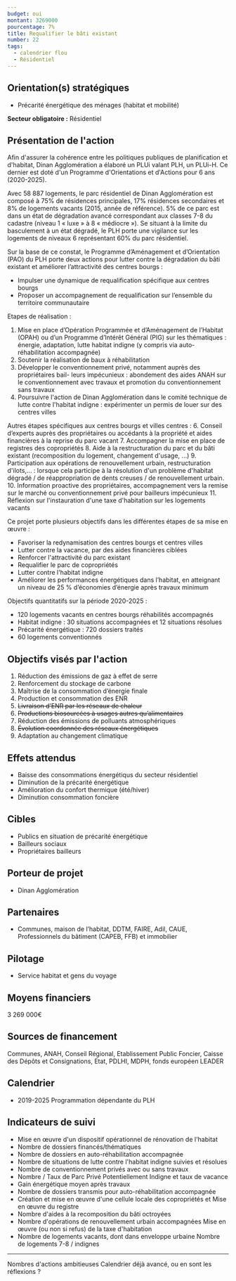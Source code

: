 ```yaml
---
budget: oui
montant: 3269000
pourcentage: 7%
title: Requalifier le bâti existant
number: 22
tags:
  - calendrier flou
  - Résidentiel
---
```


## Orientation(s) stratégiques

- Précarité énergétique des ménages (habitat et mobilité)

**Secteur obligatoire :** Résidentiel

## Présentation de l'action

Afin d'assurer la cohérence entre les politiques publiques de planification et d'habitat, Dinan Agglomération a élaboré un PLUi valant PLH, un PLUi-H. Ce dernier est doté d'un Programme d'Orientations et d'Actions pour 6 ans (2020-2025).

Avec 58 887 logements, le parc résidentiel de Dinan Agglomération est composé à 75% de résidences principales, 17% résidences secondaires et 8% de logements vacants (2015, année de référence). 5% de ce parc est dans un état de dégradation avancé correspondant aux classes 7-8 du cadastre (niveau 1 « luxe » à 8 « médiocre »). Se situant à la limite du basculement à un état dégradé, le PLH porte une vigilance sur les logements de niveaux 6 représentant 60% du parc résidentiel.

Sur la base de ce constat, le Programme d’Aménagement et d’Orientation (PAO) du PLH porte deux actions pour lutter contre la dégradation du bâti existant et améliorer l’attractivité des centres bourgs :
- Impulser une dynamique de requalification spécifique aux centres bourgs
- Proposer un accompagnement de requalification sur l’ensemble du territoire communautaire

Etapes de réalisation :
1. Mise en place d’Opération Programmée et d’Aménagement de l’Habitat (OPAH) ou
d’un Programme d’Intérêt Général (PIG) sur les thématiques : énergie, adaptation,
lutte habitat indigne (y compris via auto-réhabilitation accompagnée)
2. Soutenir la réalisation de baux à réhabilitation
3. Développer le conventionnement privé, notamment auprès des propriétaires bail-
leurs impécunieux : abondement des aides ANAH sur le conventionnement avec travaux et promotion du conventionnement sans travaux
4. Poursuivre l'action de Dinan Agglomération dans le comité technique de lutte contre l'habitat indigne : expérimenter un permis de louer sur des centres villes

Autres étapes spécifiques aux centres bourgs et villes centres :
6. Conseil d’experts auprès des propriétaires ou accédants à la propriété et aides financières à la reprise du parc vacant
7. Accompagner la mise en place de registres des copropriétés
8. Aide à la restructuration du parc et du bâti existant (recomposition du logement,
changement d'usage, ...)
9. Participation aux opérations de renouvellement urbain, restructuration d'ilots,... : lorsque cela participe à la résolution d'un problème d'habitat dégradé / de réappropriation de dents creuses / de renouvellement urbain.
10. Information proactive des propriétaires, accompagnement vers la remise sur le marché ou conventionnement privé pour bailleurs impécunieux
11. Réflexion sur l'instauration d'une taxe d'habitation sur les logements vacants


Ce projet porte plusieurs objectifs dans les différentes étapes de sa mise en œuvre :
- Favoriser la redynamisation des centres bourgs et centres villes
- Lutter contre la vacance, par des aides financières ciblées
- Renforcer l'attractivité du parc existant
- Requalifier le parc de copropriétés
- Lutter contre l'habitat indigne
- Améliorer les performances énergétiques dans l’habitat, en atteignant un niveau de 25 % d’économies d’énergie après travaux minimum

Objectifs quantitatifs sur la période 2020-2025 :

- 120 logements vacants en centres bourgs réhabilités accompagnés
- Habitat indigne : 30 situations accompagnées et 12 situations résolues
- Précarité énergétique : 720 dossiers traités
- 60 logements conventionnés

## Objectifs visés par l'action

1. Réduction des émissions de gaz à effet de serre
2. Renforcement du stockage de carbone
3. Maîtrise de la consommation d’énergie finale
4. Production et consommation des ENR
5. ~~Livraison d’ENR par les réseaux de chaleur~~
6. ~~Productions biosourcées à usages autres qu’alimentaires~~
7. Réduction des émissions de polluants atmosphériques
8. ~~Évolution coordonnée des réseaux énergétiques~~
9. Adaptation au changement climatique

## Effets attendus

- Baisse des consommations énergétiqus du secteur résidentiel
- Diminution de la précarité énergétique
- Amélioration du confort thermique (été/hiver)
- Diminution consommation foncière

## Cibles

- Publics en situation de précarité énergétique
- Bailleurs sociaux
- Propriétaires bailleurs

## Porteur de projet

- Dinan Agglomération

## Partenaires

- Communes, maison de l’habitat, DDTM, FAIRE, Adil, CAUE, Professionnels du bâtiment (CAPEB, FFB) et immobilier

## Pilotage

- Service habitat et gens du voyage

## Moyens financiers

3 269 000€

## Sources de financement

Communes, ANAH, Conseil Régional, Etablissement Public Foncier, Caisse des Dépôts et Consignations, Etat, PDLHI, MDPH, fonds européen LEADER

## Calendrier

- 2019-2025 Programmation dépendante du PLH

## Indicateurs de suivi

- Mise en œuvre d'un dispositif opérationnel de rénovation de l'habitat
- Nombre de dossiers financés/thématiques
- Nombre de dossiers en auto-réhabilitation accompagnée
- Nombre de situations de lutte contre l'habitat indigne suivies et résolues
- Nombre de conventionnement privés avec ou sans travaux
- Nombre / Taux de Parc Privé Potentiellement Indigne et taux de vacance
- Gain énergétique moyen après travaux
- Nombre de dossiers transmis pour auto-réhabilitation accompagnée
- Création et mise en œuvre d'une cellule locale des copropriétés et Mise en œuvre du registre
- Nombre d'aides à la recomposition du bâti octroyées
- Nombre d'opérations de renouvellement urbain accompagnées Mise en œuvre (ou non si refus) de la taxe d'habitation
- Nombre de logements vacants, dont dans enveloppe urbaine Nombre de logements 7-8 / indignes

---
Nombres d'actions ambitieuses
Calendrier déjà avancé, ou en sont les réflexions ?
